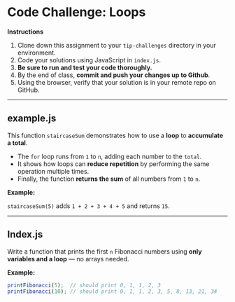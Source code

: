 # **Code Challenge: Loops**

**Instructions**

1. Clone down this assignment to your `tip-challenges` directory in your environment.
2. Code your solutions using JavaScript in `index.js`.
3. **Be sure to run and test your code thoroughly.**
4. By the end of class, **commit and push your changes up to Github**.
5. Using the browser, verify that your solution is in your remote repo on GitHub.

---

## example.js

This function `staircaseSum` demonstrates how to use a **loop** to **accumulate a total**.

- The `for` loop runs from `1` to `n`, adding each number to the `total`.
- It shows how loops can **reduce repetition** by performing the same operation multiple times.
- Finally, the function **returns the sum** of all numbers from `1` to `n`.

**Example:**

`staircaseSum(5)` adds `1 + 2 + 3 + 4 + 5` and returns `15`.

---

## **Index.js**

Write a function that prints the first `n` Fibonacci numbers using **only variables and a loop** — no arrays needed.

**Example:**

```jsx
printFibonacci(5);  // should print 0, 1, 1, 2, 3
printFibonacci(10); // should print 0, 1, 1, 2, 3, 5, 8, 13, 21, 34
```
